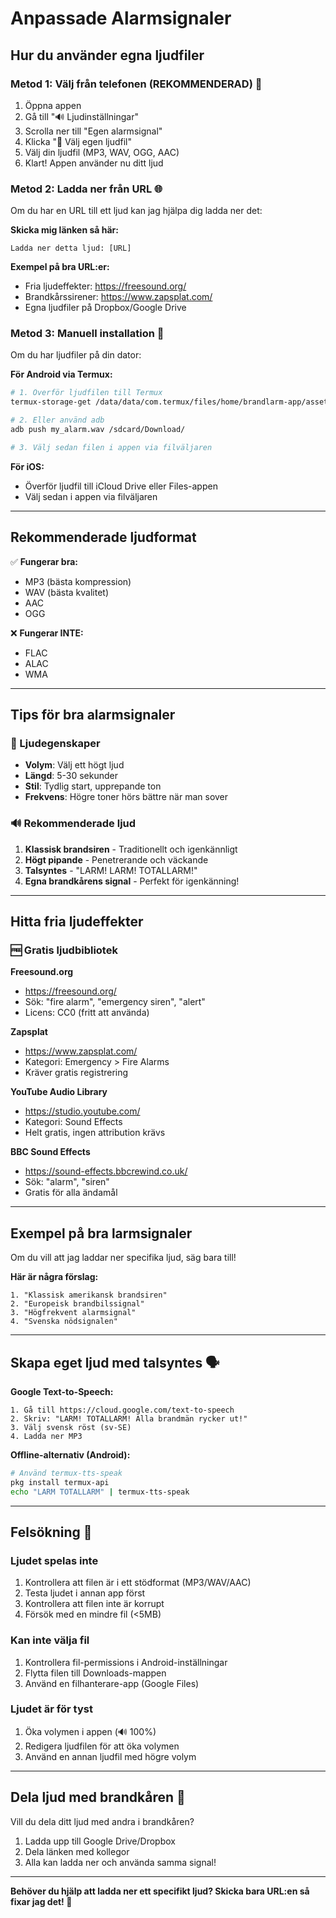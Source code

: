 # Anpassade Alarmsignaler

## Hur du använder egna ljudfiler

### Metod 1: Välj från telefonen (REKOMMENDERAD) 📱

1. Öppna appen
2. Gå till "🔊 Ljudinställningar"
3. Scrolla ner till "Egen alarmsignal"
4. Klicka "📁 Välj egen ljudfil"
5. Välj din ljudfil (MP3, WAV, OGG, AAC)
6. Klart! Appen använder nu ditt ljud

### Metod 2: Ladda ner från URL 🌐

Om du har en URL till ett ljud kan jag hjälpa dig ladda ner det:

**Skicka mig länken så här:**
```
Ladda ner detta ljud: [URL]
```

**Exempel på bra URL:er:**
- Fria ljudeffekter: https://freesound.org/
- Brandkårssirener: https://www.zapsplat.com/
- Egna ljudfiler på Dropbox/Google Drive

### Metod 3: Manuell installation 🔧

Om du har ljudfiler på din dator:

**För Android via Termux:**
```bash
# 1. Överför ljudfilen till Termux
termux-storage-get /data/data/com.termux/files/home/brandlarm-app/assets/sounds/my_alarm.wav

# 2. Eller använd adb
adb push my_alarm.wav /sdcard/Download/

# 3. Välj sedan filen i appen via filväljaren
```

**För iOS:**
- Överför ljudfil till iCloud Drive eller Files-appen
- Välj sedan i appen via filväljaren

---

## Rekommenderade ljudformat

✅ **Fungerar bra:**
- MP3 (bästa kompression)
- WAV (bästa kvalitet)
- AAC
- OGG

❌ **Fungerar INTE:**
- FLAC
- ALAC
- WMA

---

## Tips för bra alarmsignaler

### 🎵 Ljudegenskaper

- **Volym**: Välj ett högt ljud
- **Längd**: 5-30 sekunder
- **Stil**: Tydlig start, upprepande ton
- **Frekvens**: Högre toner hörs bättre när man sover

### 🔊 Rekommenderade ljud

1. **Klassisk brandsiren** - Traditionellt och igenkännligt
2. **Högt pipande** - Penetrerande och väckande
3. **Talsyntes** - "LARM! LARM! TOTALLARM!"
4. **Egna brandkårens signal** - Perfekt för igenkänning!

---

## Hitta fria ljudeffekter

### 🆓 Gratis ljudbibliotek

**Freesound.org**
- https://freesound.org/
- Sök: "fire alarm", "emergency siren", "alert"
- Licens: CC0 (fritt att använda)

**Zapsplat**
- https://www.zapsplat.com/
- Kategori: Emergency > Fire Alarms
- Kräver gratis registrering

**YouTube Audio Library**
- https://studio.youtube.com/
- Kategori: Sound Effects
- Helt gratis, ingen attribution krävs

**BBC Sound Effects**
- https://sound-effects.bbcrewind.co.uk/
- Sök: "alarm", "siren"
- Gratis för alla ändamål

---

## Exempel på bra larmsignaler

Om du vill att jag laddar ner specifika ljud, säg bara till!

**Här är några förslag:**
```
1. "Klassisk amerikansk brandsiren"
2. "Europeisk brandbilssignal"
3. "Högfrekvent alarmsignal"
4. "Svenska nödsignalen"
```

---

## Skapa eget ljud med talsyntes 🗣️

**Google Text-to-Speech:**
```
1. Gå till https://cloud.google.com/text-to-speech
2. Skriv: "LARM! TOTALLARM! Alla brandmän rycker ut!"
3. Välj svensk röst (sv-SE)
4. Ladda ner MP3
```

**Offline-alternativ (Android):**
```bash
# Använd termux-tts-speak
pkg install termux-api
echo "LARM TOTALLARM" | termux-tts-speak
```

---

## Felsökning 🔧

### Ljudet spelas inte

1. Kontrollera att filen är i ett stödformat (MP3/WAV/AAC)
2. Testa ljudet i annan app först
3. Kontrollera att filen inte är korrupt
4. Försök med en mindre fil (<5MB)

### Kan inte välja fil

1. Kontrollera fil-permissions i Android-inställningar
2. Flytta filen till Downloads-mappen
3. Använd en filhanterare-app (Google Files)

### Ljudet är för tyst

1. Öka volymen i appen (🔊 100%)
2. Redigera ljudfilen för att öka volymen
3. Använd en annan ljudfil med högre volym

---

## Dela ljud med brandkåren 🚒

Vill du dela ditt ljud med andra i brandkåren?

1. Ladda upp till Google Drive/Dropbox
2. Dela länken med kollegor
3. Alla kan ladda ner och använda samma signal!

---

**Behöver du hjälp att ladda ner ett specifikt ljud? Skicka bara URL:en så fixar jag det! 🎵**
